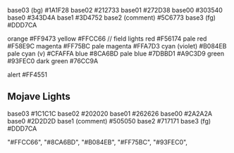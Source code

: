 base03 (bg)      #1A1F28
base02           #212733
base01           #272D38
base00           #303540
base0            #343D4A
base1            #3D4752
base2  (comment) #5C6773
base3  (fg)      #DDD7CA

orange           #FF9473
yellow           #FFCC66 // field lights
red              #F56174
  pale red       #F58E9C
magenta          #FF75BC
  pale magenta   #FFA7D3
cyan (violet)    #B084EB
  pale cyan (v)  #CFAFFA
blue             #8CA6BD
  pale blue      #7DBBD1 #A9C3D9
green            #93FEC0
  dark green     #76CC9A

alert            #FF4551

## Mojave Lights

base03           #1C1C1C
base02           #202020
base01           #262626
base00           #2A2A2A
base0            #2D2D2D
base1  (comment) #505050
base2            #717171
base3  (fg)      #DDD7CA

"#FFCC66",
"#8CA6BD",
"#B084EB",
"#FF75BC",
"#93FEC0",